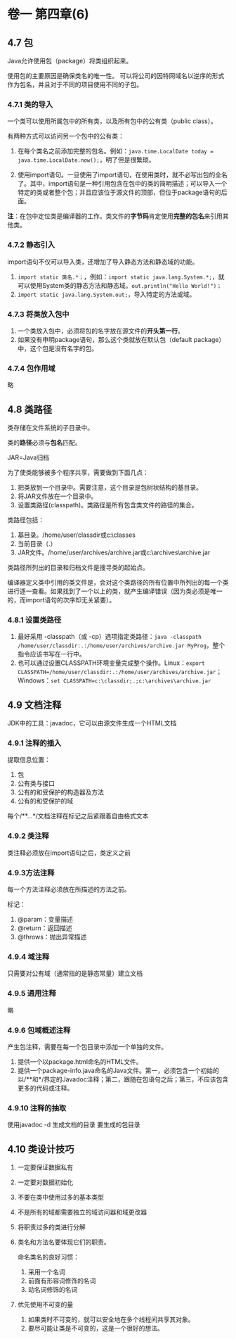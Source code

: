 # 卷一 第四章(6)

## 4.7 包

Java允许使用包（package）将类组织起来。

使用包的主要原因是确保类名的唯一性。 可以将公司的因特网域名以逆序的形式作为包名，并且对于不同的项目使用不同的子包。



### 4.7.1 类的导入

一个类可以使用所属包中的所有类，以及所有包中的公有类（public class）。

有两种方式可以访问另一个包中的公有类：

1. 在每个类名之前添加完整的包名。例如：```java.time.LocalDate today = java.time.LocalDate.now();```，明了但是很繁琐。

2. 使用import语句。一旦使用了import语句，在使用类时，就不必写出包的全名了。其中，import语句是一种引用包含在包中的类的简明描述；可以导入一个特定的类或者整个包；并且应该位于源文件的顶部，但位于package语句的后面。

**注**：在包中定位类是编译器的工作。类文件的**字节码**肯定使用**完整的包名**来引用其他类。 



### 4.7.2 静态引入

import语句不仅可以导入类，还增加了导入静态方法和静态域的功能。

1. ```import static 类名.*；```，例如：```import static java.lang.System.*;```，就可以使用System类的静态方法和静态域。```out.println("Hello World!")；```
2. ```import static java.lang.System.out;```，导入特定的方法或域。



### 4.7.3 将类放入包中

1. 一个类放入包中，必须将包的名字放在源文件的**开头第一行**。
2. 如果没有申明package语句，那么这个类就放在默认包（default package）中，这个包是没有名字的包。



### 4.7.4 包作用域

略



## 4.8 类路径

类存储在文件系统的子目录中。

类的**路径**必须与**包名**匹配。

JAR=Java归档

为了使类能够被多个程序共享，需要做到下面几点：

1. 把类放到一个目录中。需要注意，这个目录是包树状结构的基目录。
2. 将JAR文件放在一个目录中。
3. 设置类路径(classpath)。类路径是所有包含类文件的路径的集合。



类路径包括：

1. 基目录。/home/user/classdir或c:\classes
2. 当前目录（.）
3. JAR文件。/home/user/archives/archive.jar或c:\archives\archive.jar

类路径所列出的目录和归档文件是搜寻类的起始点。

编译器定义类中引用的类文件是，会对这个类路径的所有位置中所列出的每一个类进行逐一查看。如果找到了一个以上的类，就产生编译错误（因为类必须是唯一的，而import语句的次序却无关紧要）。



### 4.8.1 设置类路径

1. 最好采用 -classpath（或  -cp）选项指定类路径：```java -classpath /home/user/classdir:.:/home/user/archives/archive.jar MyProg```，整个指令应该书写在一行中。
2. 也可以通过设置CLASSPATH环境变量完成整个操作。Linux：```export CLASSPATH=/home/user/classdir:.:/home/user/archives/archive.jar```；Windows：```set CLASSPATH=c:\classdir;.;c:\archives\archive.jar```

## 4.9 文档注释

JDK中的工具：javadoc，它可以由源文件生成一个HTML文档

### 4.9.1 注释的插入

提取信息位置：

1. 包
2. 公有类与接口
3. 公有的和受保护的构造器及方法
4. 公有的和受保护的域

每个/\**...\*/文档注释在标记之后紧跟着自由格式文本

### 4.9.2 类注释

类注释必须放在import语句之后，类定义之前



### 4.9.3方法注释

每一个方法注释必须放在所描述的方法之前。

标记：

1. @param：变量描述
2. @return：返回描述
3. @throws：抛出异常描述

### 4.9.4 域注释

只需要对公有域（通常指的是静态常量）建立文档

### 4.9.5 通用注释

略

### 4.9.6 包域概述注释

产生包注释，需要在每一个包目录中添加一个单独的文件。

1. 提供一个以package.html命名的HTML文件。
2. 提供一个package-info.java命名的Java文件。第一，必须包含一个初始的以/*\*和\*/界定的Javadoc注释；第二，跟随在包语句之后；第三，不应该包含更多的代码或注释。

### 4.9.10 注释的抽取

使用javadoc -d 生成文档的目录 要生成的包目录

## 4.10 类设计技巧

1. 一定要保证数据私有

2. 一定要对数据初始化

3. 不要在类中使用过多的基本类型

4. 不是所有的域都需要独立的域访问器和域更改器

5. 将职责过多的类进行分解

6. 类名和方法名要体现它们的职责。

   命名类名的良好习惯：

   1. 采用一个名词
   2. 前面有形容词修饰的名词
   3. 动名词修饰的名词

7. 优先使用不可变的量

   1. 如果类时不可变的，就可以安全地在多个线程间共享其对象。
   2. 要尽可能让类是不可变的，这是一个很好的想法。